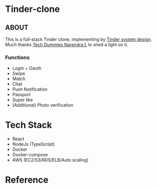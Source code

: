 # Tinder-clone

## ABOUT

This is a full-stack Tinder clone, implementing by [Tinder system design](https://www.youtube.com/watch?v=nBdTBDJNOh8). Much thanks [Tech Dummies Narendra L](https://www.youtube.com/channel/UCn1XnDWhsLS5URXTi5wtFTA) to shed a light on it.

### Functions

- Login + Oauth
- Swipe
- Match
- Chat
- Push Notification
- Passport
- Super like
- (Additional) Photo verification

# Tech Stack

- React
- NodeJs (TypeScript)
- Docker
- Docker-compose
- AWS (EC2/S3/RDS/ELB/Auto scaling)

# Reference


